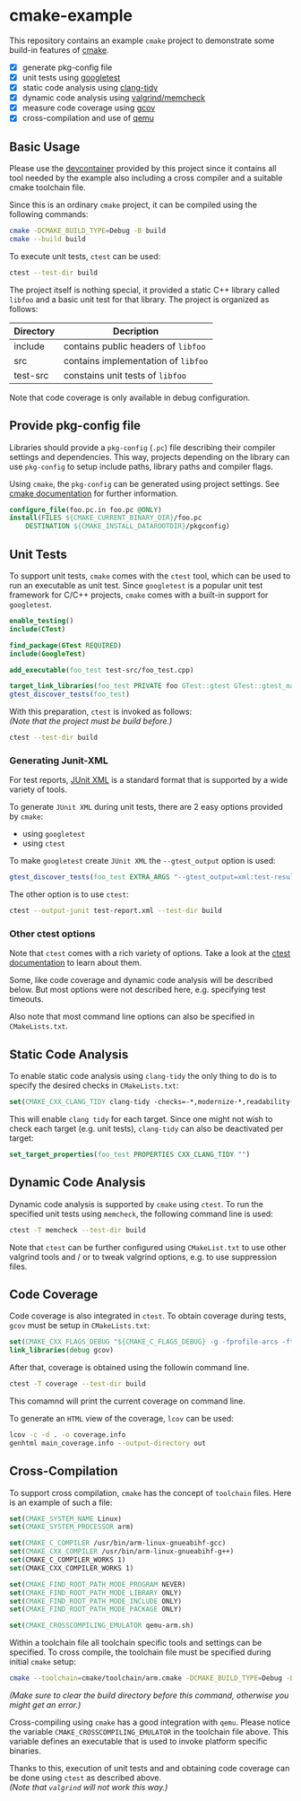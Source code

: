 # cmake-example

This repository contains an example `cmake` project to demonstrate some build-in features of [cmake](https://cmake.org/).

- [x] generate pkg-config file
- [x] unit tests using [googletest](https://github.com/google/googletest)
- [x] static code analysis using [clang-tidy](https://clang.llvm.org/extra/clang-tidy/)
- [x] dynamic code analysis using [valgrind/memcheck](https://valgrind.org/)
- [x] measure code coverage using [gcov](https://gcc.gnu.org/onlinedocs/gcc/Gcov.html)
- [X] cross-compilation and use of [qemu](https://www.qemu.org/)

## Basic Usage

Please use the [devcontainer](https://code.visualstudio.com/docs/devcontainers/containers) provided by this project since it contains all tool needed by the example also including
a cross compiler and a suitable cmake toolchain file.

Since this is an ordinary `cmake` project, it can be compiled using the following commands:

```bash
cmake -DCMAKE_BUILD_TYPE=Debug -B build
cmake --build build
```

To execute unit tests, `ctest` can be used:

```bash
ctest --test-dir build
```

The project itself is nothing special, it provided a static C++ library called `libfoo` and
a basic unit test for that library. The project is organized as follows:

| Directory | Decription |
| --------- | ---------- |
| include   | contains public headers of `libfoo` |
| src       | contains implementation of `libfoo` |
| test-src  | constains unit tests of `libfoo` |

Note that code coverage is only available in debug configuration.

## Provide pkg-config file

Libraries should provide a `pkg-config` (`.pc`) file describing their compiler settings and dependencies.
This way, projects depending on the library can use `pkg-config` to setup include paths, library paths and compiler flags.

Using `cmake`, the `pkg-config` can be generated using project settings.
See [cmake documentation](https://cmake.org/cmake/help/latest/command/configure_file.html) for further information.

```cmake
configure_file(foo.pc.in foo.pc @ONLY) 
install(FILES ${CMAKE_CURRENT_BINARY_DIR}/foo.pc
    DESTINATION ${CMAKE_INSTALL_DATAROOTDIR}/pkgconfig)
```

## Unit Tests

To support unit tests, `cmake` comes with the `ctest` tool, which can be used to run an executable as unit test. Since `googletest` is a popular
unit test framework for C/C++ projects, `cmake` comes with a built-in
support for `googletest`.

```cmake
enable_testing()
include(CTest)

find_package(GTest REQUIRED)
include(GoogleTest)

add_executable(foo_test test-src/foo_test.cpp)

target_link_libraries(foo_test PRIVATE foo GTest::gtest GTest::gtest_main)
gtest_discover_tests(foo_test)
```

With this preparation, `ctest` is invoked as follows:  
_(Note that the project must be build before.)_

```bash
ctest --test-dir build
```

### Generating Junit-XML

For test reports, [JUnit XML](https://www.ibm.com/docs/de/developer-for-zos/14.1?topic=formats-junit-xml-format) is a standard format that is supported by a wide variety of tools.

To generate `JUnit XML` during unit tests, there are 2 easy options provided by `cmake`:

- using `googletest`
- using `ctest`

To make `googletest` create `JUnit XML` the `--gtest_output` option is used:

```cmake
gtest_discover_tests(foo_test EXTRA_ARGS "--gtest_output=xml:test-results.xml")
```

The other option is to use `ctest`:

```bash
ctest --output-junit test-report.xml --test-dir build
```

### Other ctest options

Note that `ctest` comes with a rich variety of options.
Take a look at the [ctest documentation](https://cmake.org/cmake/help/latest/manual/ctest.1.html) to learn about them.

Some, like code coverage and dynamic code analysis will be described below. But most options were not described here, e.g. specifying test timeouts.

Also note that most command line options can also be specified in
`CMakeLists.txt`.

## Static Code Analysis

To enable static code analysis using `clang-tidy` the only thing to do is
to specify the desired checks in `CMakeLists.txt`:

```cmake
set(CMAKE_CXX_CLANG_TIDY clang-tidy -checks=-*,modernize-*,readability-*)
```

This will enable `clang tidy` for each target. Since one might not wish
to check each target (e.g. unit tests), `clang-tidy` can also be deactivated
per target:

```cmake
set_target_properties(foo_test PROPERTIES CXX_CLANG_TIDY "")
```

## Dynamic Code Analysis

Dynamic code analysis is supported by `cmake` using `ctest`.
To run the specified unit tests using `memcheck`, the following command line is used:

```bash
ctest -T memcheck --test-dir build
```

Note that `ctest` can be further configured using `CMakeList.txt` to
use other valgrind tools and / or to tweak valgrind options, e.g. to
use suppression files.

## Code Coverage

Code coverage is also integrated in `ctest`. To obtain coverage
during tests, `gcov` must be setup in `CMakeLists.txt`:

```cmake
set(CMAKE_CXX_FLAGS_DEBUG "${CMAKE_C_FLAGS_DEBUG} -g -fprofile-arcs -ftest-coverage")
link_libraries(debug gcov)
```

After that, coverage is obtained using the followin command line.

```bash
ctest -T coverage --test-dir build
```

This comamnd will print the current coverage on command line.


To generate an `HTML` view of the coverage, `lcov` can be used:

```bash
lcov -c -d . -o coverage.info
genhtml main_coverage.info --output-directory out
```

## Cross-Compilation

To support cross compilation, `cmake` has the concept of `toolchain` files.
Here is an example of such a file:

```cmake
set(CMAKE_SYSTEM_NAME Linux)
set(CMAKE_SYSTEM_PROCESSOR arm)

set(CMAKE_C_COMPILER /usr/bin/arm-linux-gnueabihf-gcc)
set(CMAKE_CXX_COMPILER /usr/bin/arm-linux-gnueabihf-g++)
set(CMAKE_C_COMPILER_WORKS 1)
set(CMAKE_CXX_COMPILER_WORKS 1)

set(CMAKE_FIND_ROOT_PATH_MODE_PROGRAM NEVER)
set(CMAKE_FIND_ROOT_PATH_MODE_LIBRARY ONLY)
set(CMAKE_FIND_ROOT_PATH_MODE_INCLUDE ONLY)
set(CMAKE_FIND_ROOT_PATH_MODE_PACKAGE ONLY)

set(CMAKE_CROSSCOMPILING_EMULATOR qemu-arm.sh)
```

Within a toolchain file all toolchain specific tools and settings can be specified.
To cross compile, the toolchain file must be specified during initial `cmake` setup:

```bash
cmake --toolchain=cmake/toolchain/arm.cmake -DCMAKE_BUILD_TYPE=Debug -B build
```

_(Make sure to clear the build directory before this command, otherwise you might
get an error.)_

Cross-compiling using `cmake` has a good integration with `qemu`. Please notice the
variable `CMAKE_CROSSCOMPILING_EMULATOR` in the toolchain file above. This variable
defines an executable that is used to invoke platform specific binaries.

Thanks to this, execution of unit tests and and obtaining code coverage can be
done using `ctest` as described above.  
_(Note that `valgrind` will not work this way.)_
